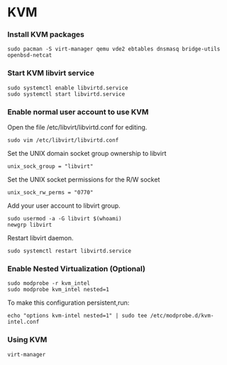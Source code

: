# KVM

### Install KVM packages

    sudo pacman -S virt-manager qemu vde2 ebtables dnsmasq bridge-utils openbsd-netcat

### Start KVM libvirt service

    sudo systemctl enable libvirtd.service
    sudo systemctl start libvirtd.service

### Enable normal user account to use KVM

Open the file /etc/libvirt/libvirtd.conf for editing.

    sudo vim /etc/libvirt/libvirtd.conf

Set the UNIX domain socket group ownership to libvirt

    unix_sock_group = "libvirt"

Set the UNIX socket permissions for the R/W socket

    unix_sock_rw_perms = "0770"

Add your user account to libvirt group.

    sudo usermod -a -G libvirt $(whoami)
    newgrp libvirt

Restart libvirt daemon.

    sudo systemctl restart libvirtd.service

### Enable Nested Virtualization (Optional)

    sudo modprobe -r kvm_intel
    sudo modprobe kvm_intel nested=1

To make this configuration persistent,run:

    echo "options kvm-intel nested=1" | sudo tee /etc/modprobe.d/kvm-intel.conf

### Using KVM

    virt-manager
